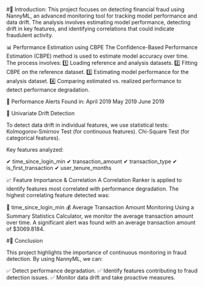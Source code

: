#📌 Introduction:
This project focuses on detecting financial fraud using NannyML, an advanced monitoring tool for tracking model performance and data drift. The analysis involves estimating model performance, detecting drift in key features, and identifying correlations that could indicate fraudulent activity.

📊 Performance Estimation using CBPE
The Confidence-Based Performance Estimation (CBPE) method is used to estimate model accuracy over time. The process involves:
1️⃣ Loading reference and analysis datasets.
2️⃣ Fitting CBPE on the reference dataset.
3️⃣ Estimating model performance for the analysis dataset.
4️⃣ Comparing estimated vs. realized performance to detect performance degradation.


🚨 Performance Alerts Found in:
April 2019
May 2019
June 2019


🔎 Univariate Drift Detection

To detect data drift in individual features, we use statistical tests:
Kolmogorov-Smirnov Test (for continuous features).
Chi-Square Test (for categorical features).


Key features analyzed:

✔ time_since_login_min
✔ transaction_amount
✔ transaction_type
✔ is_first_transaction
✔ user_tenure_months


📈 Feature Importance & Correlation
A Correlation Ranker is applied to identify features most correlated with performance degradation. The highest correlating feature detected was:

🔹 time_since_login_min
💰 Average Transaction Amount Monitoring
Using a Summary Statistics Calculator, we monitor the average transaction amount over time. A significant alert was found with an average transaction amount of $3069.8184.


#🚀 Conclusion

This project highlights the importance of continuous monitoring in fraud detection. By using NannyML, we can:

✅ Detect performance degradation.
✅ Identify features contributing to fraud detection issues.
✅ Monitor data drift and take proactive measures.


